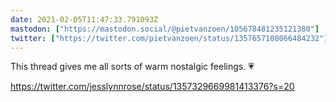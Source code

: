 ```yaml
---
date: 2021-02-05T11:47:33.791093Z
mastodon: ["https://mastodon.social/@pietvanzoen/105678481235121380"]
twitter: ["https://twitter.com/pietvanzoen/status/1357657108066484232"]
---
```

This thread gives me all sorts of warm nostalgic feelings. 💗

https://twitter.com/jesslynnrose/status/1357329669981413376?s=20
